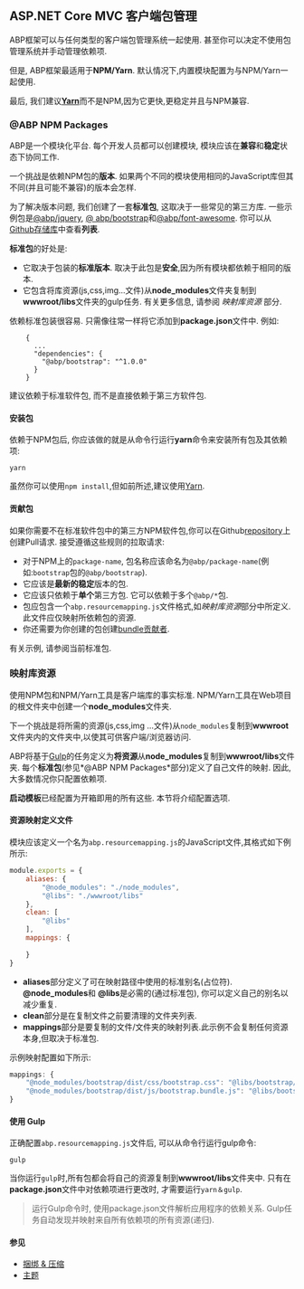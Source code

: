
## ASP.NET Core MVC 客户端包管理

ABP框架可以与任何类型的客户端包管理系统一起使用. 甚至你可以决定不使用包管理系统并手动管理依赖项.

但是, ABP框架最适用于**NPM/Yarn**. 默认情况下,内置模块配置为与NPM/Yarn一起使用.

最后, 我们建议[**Yarn**](https://yarnpkg.com/)而不是NPM,因为它更快,更稳定并且与NPM兼容.

### @ABP NPM Packages

ABP是一个模块化平台. 每个开发人员都可以创建模块, 模块应该在**兼容**和**稳定**状态下协同工作.

一个挑战是依赖NPM包的**版本**. 如果两个不同的模块使用相同的JavaScript库但其不同(并且可能不兼容)的版本会怎样.

为了解决版本问题, 我们创建了一套**标准包**, 这取决于一些常见的第三方库. 一些示例包是[@abp/jquery](https://www.npmjs.com/package/@abp/jquery), [@ abp/bootstrap](https://www.npmjs.com/package/@abp/bootstrap)和[@abp/font-awesome](https://www.npmjs.com/package/@abp/font-awesome). 你可以从[Github存储库](https://github.com/volosoft/abp/tree/master/npm/packs)中查看**列表**.

**标准包**的好处是:

* 它取决于包装的**标准版本**. 取决于此包是**安全**,因为所有模块都依赖于相同的版本.
* 它包含将库资源(js,css,img...文件)从**node_modules**文件夹复制到**wwwroot/libs**文件夹的gulp任务. 有关更多信息, 请参阅 *映射库资源* 部分.

依赖标准包装很容易. 只需像往常一样将它添加到**package.json**文件中. 例如:

````
    {
      ...
      "dependencies": {
        "@abp/bootstrap": "^1.0.0"
      }
    }
````

建议依赖于标准软件包, 而不是直接依赖于第三方软件包.

#### 安装包

依赖于NPM包后, 你应该做的就是从命令行运行**yarn**命令来安装所有包及其依赖项:

````
yarn
````

虽然你可以使用`npm install`,但如前所述,建议使用[Yarn](https://yarnpkg.com/).

#### 贡献包

如果你需要不在标准软件包中的第三方NPM软件包,你可以在Github[repository](https://github.com/volosoft/abp)上创建Pull请求. 接受遵循这些规则的拉取请求:

* 对于NPM上的`package-name`, 包名称应该命名为`@abp/package-name`(例如:`bootstrap`包的`@abp/bootstrap`).
* 它应该是**最新的稳定**版本的包.
* 它应该只依赖于**单个**第三方包. 它可以依赖于多个`@abp/*`包.
* 包应包含一个`abp.resourcemapping.js`文件格式,如*映射库资源*部分中所定义. 此文件应仅映射所依赖包的资源.
* 你还需要为你创建的包创建[bundle贡献者](Bundling-Minification.md).

有关示例, 请参阅当前标准包.

### 映射库资源

使用NPM包和NPM/Yarn工具是客户端库的事实标准.  NPM/Yarn工具在Web项目的根文件夹中创建一个**node_modules**文件夹.

下一个挑战是将所需的资源(js,css,img ...文件)从`node_modules`复制到**wwwroot**文件夹内的文件夹中,以使其可供客户端/浏览器访问.

ABP将基于[Gulp](https://gulpjs.com/)的任务定义为**将资源**从**node_modules**复制到**wwwroot/libs**文件夹. 每个**标准包**(参见*@ABP NPM Packages*部分)定义了自己文件的映射. 因此, 大多数情况你只配置依赖项.

**启动模板**已经配置为开箱即用的所有这些. 本节将介绍配置选项.

#### 资源映射定义文件

模块应该定义一个名为`abp.resourcemapping.js`的JavaScript文件,其格式如下例所示:

````js
module.exports = {
    aliases: {
        "@node_modules": "./node_modules",
        "@libs": "./wwwroot/libs"
    },
    clean: [
        "@libs"
    ],
    mappings: {
        
    }
}
````

* **aliases**部分定义了可在映射路径中使用的标准别名(占位符). **@node_modules**和 **@libs**是必需的(通过标准包), 你可以定义自己的别名以减少重复.
* **clean**部分是在复制文件之前要清理的文件夹列表.
* **mappings**部分是要复制的文件/文件夹的映射列表.此示例不会复制任何资源本身,但取决于标准包.

示例映射配置如下所示:

````js
mappings: {
    "@node_modules/bootstrap/dist/css/bootstrap.css": "@libs/bootstrap/css/",
    "@node_modules/bootstrap/dist/js/bootstrap.bundle.js": "@libs/bootstrap/js/"
}
````

#### 使用 Gulp

正确配置`abp.resourcemapping.js`文件后, 可以从命令行运行gulp命令:

````
gulp
````

当你运行`gulp`时,所有包都会将自己的资源复制到**wwwroot/libs**文件夹中. 只有在**package.json**文件中对依赖项进行更改时, 才需要运行`yarn＆gulp`.

> 运行Gulp命令时, 使用package.json文件解析应用程序的依赖关系. Gulp任务自动发现并映射来自所有依赖项的所有资源(递归).

#### 参见

* [捆绑 & 压缩](Bundling-Minification.md)
* [主题](Theming.md)
